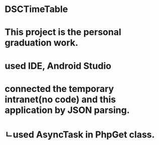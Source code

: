 # DSCTimeTable
# This project is the personal graduation work.
#
# used IDE, Android Studio
# connected the temporary intranet(no code) and this application by JSON parsing.
# ㄴused AsyncTask in PhpGet class.
